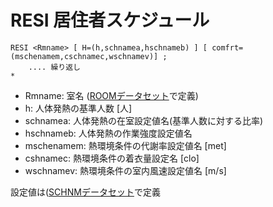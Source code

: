 # RESI 居住者スケジュール

```
RESI <Rmname> [ H=(h,schnamea,hschnameb) ] [ comfrt=(mschenamem,cschnamec,wschnamev)] ;
    .... 繰り返し
*
```
- Rmname: 室名  ([ROOMデータセット](ROOM.md)で定義)
- h: 人体発熱の基準人数 [人]
- schnamea: 人体発熱の在室設定値名(基準人数に対する比率)  
- hschnameb: 人体発熱の作業強度設定値名
- mschenamem: 熱環境条件の代謝率設定値名 [met]
- cshnamec: 熱環境条件の着衣量設定名 [clo] 
- wschnamev: 熱環境条件の室内風速設定値名 [m/s]

設定値は([SCHNMデータセット](SCHNM.md)で定義